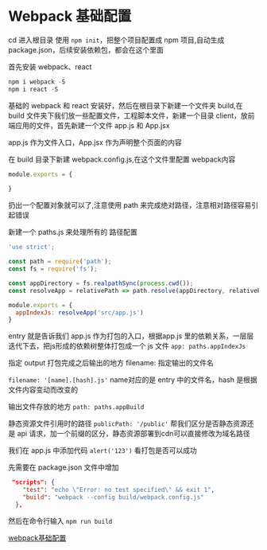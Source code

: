 # Webpack 基础配置

cd 进入根目录 使用 `npm init`，把整个项目配置成 npm 项目,自动生成 package.json，后续安装依赖包，都会在这个里面

首先安装 webpack、react

```javascript
npm i webpack -S
npm i react -S
```

基础的 webpack 和 react 安装好，然后在根目录下新建一个文件夹 build,在 build 文件夹下我们放一些配置文件，工程脚本文件，新建一个目录 client，放前端应用的文件，首先新建一个文件 app.js 和 App.jsx

app.js 作为文件入口，App.jsx 作为声明整个页面的内容

在 build 目录下新建 webpack.config.js,在这个文件里配置 webpack内容

```javascript
module.exports = {
  
}
```

扔出一个配置对象就可以了,注意使用 path 来完成绝对路径，注意相对路径容易引起错误

新建一个 paths.js 来处理所有的 路径配置

```javascript
'use strict';

const path = require('path');
const fs = require('fs');

const appDirectory = fs.realpathSync(process.cwd());
const resolveApp = relativePath => path.resolve(appDirectory, relativePath);

module.exports = {
  appIndexJs: resolveApp('src/app.js')
}
```

entry 就是告诉我们 app.js 作为打包的入口，根据app.js 里的依赖关系，一层层迭代下去，把js形成的依赖树整体打包成一个 js 文件 `app: paths.appIndexJs`

指定 output 打包完成之后输出的地方 filename: 指定输出的文件名

`filename: '[name].[hash].js'` name对应的是 entry 中的文件名，hash 是根据文件内容变动而改变的

输出文件存放的地方 `path: paths.appBuild`

静态资源文件引用时的路径 `publicPath: '/public'` 帮我们区分是否静态资源还是 api 请求，加一个前缀的区分，静态资源部署到cdn可以直接修改为域名路径

我们在 app.js 中添加代码 `alert('123')` 看打包是否可以成功

先需要在 package.json 文件中增加 

```json
 "scripts": {
    "test": "echo \"Error: no test specified\" && exit 1",
    "build": "webpack --config build/webpack.config.js"
  },
```

然后在命令行输入 `npm run build`

[webpack基础配置]()